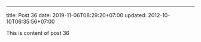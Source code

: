 ---
title: Post 36
date: 2019-11-06T08:29:20+07:00
updated: 2012-10-10T06:35:56+07:00

This is content of post 36
